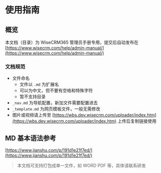 # 使用指南

## 概览

本文档（目录）为 WiseCRM365 管理员手册专用，提交后自动发布在 [https://www.wisecrm.com/help/admin-manual/](https://www.wisecrm.com/help/admin-manual/)

### 文档规范

- 文件命名
  - 文件以 `.md` 为扩展名
  - 可以为中文，但不要有空格和特殊字符
  - 暂不支持目录
- `_nav.md` 为导航配置，新加文件需要配置进去
- `_template.md` 为网页模板文件，一般无需修改
- 图片或视频请上传至 [https://wbs.dev.wisecrm.com/uploader/index.htm](https://wbs.dev.wisecrm.com/uploader/index.htm) 上传后复制链接使用

## MD 基本语法参考

[https://www.jianshu.com/p/191d1e21f7ed/](https://www.jianshu.com/p/191d1e21f7ed/)

> 本文档可支持打包成单一文件，如 WORD PDF 等，具体请联系研发
